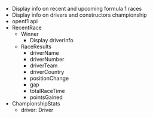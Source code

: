 - Display info on recent and upcoming formula 1 races
- Display info on drivers and constructors championship
- openf1 api
- RecentRace
	- Winner
		- Display driverInfo
	- RaceResults
		- driverName
		- driverNumber
		- driverTeam
		- driverCountry
		- positionChange
		- gap
		- totalRaceTime
		- pointsGained
- ChampionshipStats
	- driver: Driver
